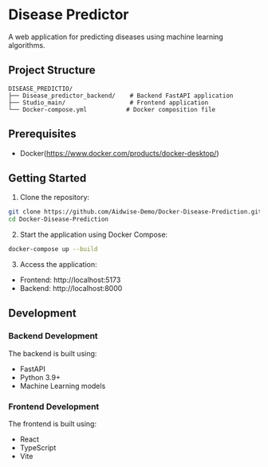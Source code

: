 # Disease Predictor

A web application for predicting diseases using machine learning algorithms.

## Project Structure

```
DISEASE_PREDICTIO/
├── Disease_predictor_backend/    # Backend FastAPI application
├── Studio_main/                  # Frontend application
└── Docker-compose.yml           # Docker composition file
```

## Prerequisites

- Docker(https://www.docker.com/products/docker-desktop/)
## Getting Started

1. Clone the repository:
```bash
git clone https://github.com/Aidwise-Demo/Docker-Disease-Prediction.git
cd Docker-Disease-Prediction
```

2. Start the application using Docker Compose:
```bash
docker-compose up --build
```

3. Access the application:
- Frontend: http://localhost:5173
- Backend: http://localhost:8000

## Development

### Backend Development
The backend is built using:
- FastAPI
- Python 3.9+
- Machine Learning models

### Frontend Development
The frontend is built using:
- React
- TypeScript
- Vite

